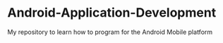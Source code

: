 # Android-Application-Development
My repository to learn how to program for the Android Mobile platform
